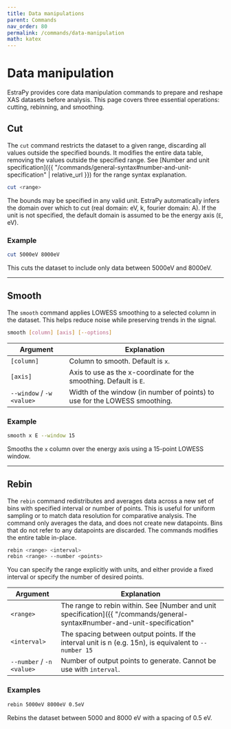 ```yaml
---
title: Data manipulations
parent: Commands
nav_order: 80
permalink: /commands/data-manipulation
math: katex
---
```


# Data manipulation

EstraPy provides core data manipulation commands to prepare and reshape XAS datasets before analysis. This page covers three essential operations: cutting, rebinning, and smoothing.

## Cut

The `cut` command restricts the dataset to a given range, discarding all values outside the specified bounds.
It modifies the entire data table, removing the values outside the specified range.
See [Number and unit specification]({{ "/commands/general-syntax#number-and-unit-specification" | relative_url }}) for the range syntax explanation.

```sh
cut <range>
```

The bounds may be specified in any valid unit. EstraPy automatically infers the domain over which to cut (real domain: eV, k, fourier domain: A). If the unit is not specified, the default domain is assumed to be the energy axis (`E`, eV).

### Example

```sh
cut 5000eV 8000eV
```

This cuts the dataset to include only data between 5000eV and 8000eV.

---

## Smooth

The `smooth` command applies LOWESS smoothing to a selected column in the dataset. This helps reduce noise while preserving trends in the signal.

```sh
smooth [column] [axis] [--options]
```

|Argument|Explanation|
|--|--|
|<span class="nowrap">`[column]`</span>|Column to smooth. Default is `x`.|
|<span class="nowrap">`[axis]`</span>|Axis to use as the x-coordinate for the smoothing. Default is `E`.|
|<span class="nowrap">`--window` / `-w` `<value>`</span>|Width of the window (in number of points) to use for the LOWESS smoothing.|

### Example

```sh
smooth x E --window 15
```

Smooths the `x` column over the energy axis using a 15-point LOWESS window.

---

## Rebin

The `rebin` command redistributes and averages data across a new set of bins with specified interval or number of points. This is useful for uniform sampling or to match data resolution for comparative analysis.
The command only averages the data, and does not create new datapoints. Bins that do not refer to any datapoints are discarded.
The commands modifies the entire table in-place.

```sh
rebin <range> <interval>
rebin <range> --number <points>
```

You can specify the range explicitly with units, and either provide a fixed interval or specify the number of desired points.

|Argument|Explanation|
|--|--|
|<span class="nowrap">`<range>` </span>|The range to rebin within. See [Number and unit specification]({{ "/commands/general-syntax#number-and-unit-specification" | relative_url }}) for the range syntax explanation.|
|<span class="nowrap">`<interval>`</span>|The spacing between output points. If the interval unit is n (e.g. 15n), is equivalent to `--number 15`|
|<span class="nowrap">`--number` / `-n` `<value>`</span>|Number of output points to generate. Cannot be use with `interval`.|

### Examples

```sh
rebin 5000eV 8000eV 0.5eV
```

Rebins the dataset between 5000 and 8000 eV with a spacing of 0.5 eV.
